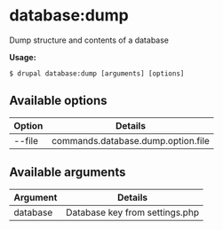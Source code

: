# database:dump
Dump structure and contents of a database

**Usage:**
```
$ drupal database:dump [arguments] [options] 
```

## Available options
Option | Details
-------|-------------
--file | commands.database.dump.option.file

## Available arguments
Argument | Details
---------|-------------
database | Database key from settings.php
